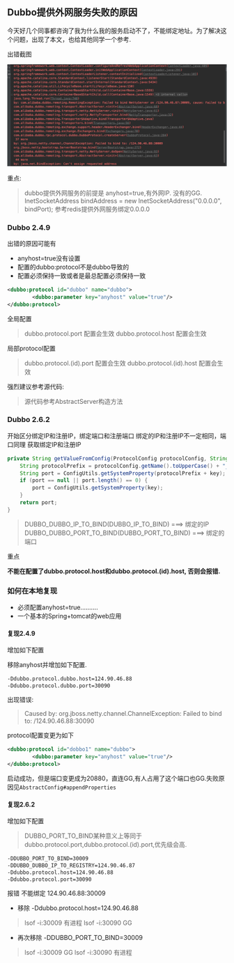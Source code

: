 ## Dubbo提供外网服务失败的原因

今天好几个同事都咨询了我为什么我的服务启动不了，不能绑定地址。为了解决这个问题，出现了本文，也给其他同学一个参考.

出错截图

![](../img/dubbo/error.png)

重点:
> dubbo提供外网服务的前提是 anyhost=true,有外网IP. 没有的GG.
> InetSocketAddress bindAddress = new InetSocketAddress("0.0.0.0", bindPort);
> 参考redis提供外网服务绑定0.0.0.0

### Dubbo 2.4.9

出错的原因可能有
* anyhost=true没有设置
* 配置的dubbo:protocol不是dubbo导致的
* 配置必须保持一致或者是最总配置必须保持一致

```xml
<dubbo:protocol id="dubbo" name="dubbo">
        <dubbo:parameter key="anyhost" value="true"/>
</dubbo:protocol>
```

全局配置
> dubbo.protocol.port 配置会生效
> dubbo.protocol.host 配置会生效

局部protocol配置
> dubbo.protocol.(id).port 配置会生效
> dubbo.protocol.(id).host 配置会生效

强烈建议参考源代码:
>源代码参考AbstractServer构造方法

### Dubbo 2.6.2


开始区分绑定IP和注册IP，绑定端口和注册端口
绑定的IP和注册IP不一定相同，端口同理
获取绑定IP和注册IP

```java
private String getValueFromConfig(ProtocolConfig protocolConfig, String key) {
    String protocolPrefix = protocolConfig.getName().toUpperCase() + "_";
    String port = ConfigUtils.getSystemProperty(protocolPrefix + key);
    if (port == null || port.length() == 0) {
        port = ConfigUtils.getSystemProperty(key);
    }
    return port;
}
```

> DUBBO_DUBBO_IP_TO_BIND(DUBBO_IP_TO_BIND) ===> 绑定的IP
> DUBBO_DUBBO_PORT_TO_BIND(DUBBO_PORT_TO_BIND) ===> 绑定的端口

重点

**不能在配置了dubbo.protocol.host和dubbo.protocol.(id).host, 否则会报错.**

### 如何在本地复现 
* 必须配置anyhost=true..........
* 一个基本的Spring+tomcat的web应用

####  复现2.4.9

增加如下配置

移除anyhost并增加如下配置.

```text
-Ddubbo.protocol.dubbo.host=124.90.46.88
-Ddubbo.protocol.dubbo.port=30090
```
出现错误:
> Caused by: org.jboss.netty.channel.ChannelException: Failed to bind to: /124.90.46.88:30090

protocol配置变更为如下

```xml
<dubbo:protocol id="dobbo1" name="dubbo">
        <dubbo:parameter key="anyhost" value="true"/>
</dubbo:protocol>
```
启动成功，但是端口变更成为20880，直连GG,有人占用了这个端口也GG.失败原因见`AbstractConfig#appendProperties`

#### 复现2.6.2

增加如下配置
> DUBBO_PORT_TO_BIND某种意义上等同于dubbo.protocol.port,dubbo.protocol.(id).port,优先级会高.
> 
```text
-DDUBBO_PORT_TO_BIND=30009 
-DDUBBO_DUBBO_IP_TO_REGISTRY=124.90.46.87
-Ddubbo.protocol.host=124.90.46.88
-Ddubbo.protocol.port=30090
```
报错 不能绑定 124.90.46.88:30009


* 移除 -Ddubbo.protocol.host=124.90.46.88
 > lsof -i:30009 有进程 lsof -i:30090 GG

* 再次移除 -DDUBBO_PORT_TO_BIND=30009 
> lsof -i:30009 GG lsof -i:30090 有进程